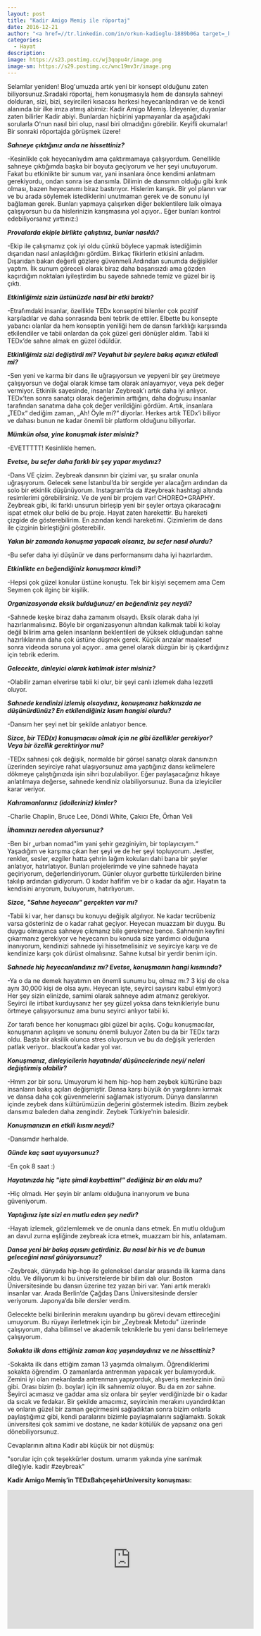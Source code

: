 ```yaml
---
layout: post
title: "Kadir Amigo Memiş ile röportaj"
date: 2016-12-21
author: "<a href=//tr.linkedin.com/in/orkun-kadioglu-1889b06a target=_blank>Orkun Kadıoğlu</a>"
categories:
  - Hayat
description:
image: https://s23.postimg.cc/wj3qopu4r/image.png
image-sm: https://s29.postimg.cc/wnc19mv3r/image.png
---
```


Selamlar yeniden! Blog'umuzda artık yeni bir konsept olduğunu zaten biliyorsunuz.Sıradaki röportaj, hem konuşmasıyla hem de dansıyla sahneyi dolduran, sizi, bizi, seyircileri kısacası herkesi heyecanlandıran ve de kendi alanında bir ilke imza atmış abimiz: Kadir Amigo Memiş. İzleyenler, duyanlar zaten bilirler Kadir abiyi. Bunlardan hiçbirini yapmayanlar da aşağıdaki sorularla O'nun nasıl biri olup, nasıl biri olmadığını görebilir. Keyifli okumalar! Bir sonraki röportajda görüşmek üzere!

***Sahneye çıktığınız anda ne hissettiniz?***

-Kesinlikle çok heyecanlıydım ama çaktırmamaya çalışıyordum. Genellikle sahneye çıktığımda başka bir boyuta geçiyorum ve her şeyi unutuyorum. Fakat bu etkinlikte bir sunum var, yani insanlara önce kendimi anlatmam gerekiyordu, ondan sonra ise dansımla. Dilimin de dansımın olduğu gibi kırık olması, bazen heyecanımı biraz bastırıyor. Hislerim karışık. Bir yol planın var ve bu arada söylemek istediklerini unutmaman gerek ve de sonunu iyi bağlaman gerek. Bunları yapmaya çalışırken diğer beklentilere laik olmaya çalışıyorsun bu da hislerinizin karışmasına yol açıyor.. Eğer bunları kontrol edebiliyorsanız yırttınız:)


***Provalarda ekiple birlikte çalıştınız, bunlar nasıldı?***

-Ekip ile çalışmamız çok iyi oldu çünkü böylece yapmak istediğimin dışarıdan nasıl anlaşıldığını gördüm. Birkaç fikirlerin etkisini anladım. Dışarıdan bakan değerli gözlere güvenmeli.Ardından sunumda değişikler yaptım. İlk sunum göreceli olarak biraz daha başarısızdı ama gözden kaçırdığım noktaları iyileştirdim bu sayede sahnede temiz ve güzel bir iş çıktı.


***Etkinliğimiz sizin üstünüzde nasıl bir etki bıraktı?***

-Etrafımdaki insanlar, özellikle TEDx konseptini bilenler çok pozitif karşıladılar ve daha sonrasında beni tebrik de ettiler. Elbette bu konsepte yabancı olanlar da hem konseptin yeniliği hem de dansın farklılığı karşısında etkilendiler ve tabii onlardan da çok güzel geri dönüşler aldım. Tabii ki TEDx’de sahne almak en güzel ödüldür.


***Etkinliğimiz sizi değiştirdi mi? Veyahut bir şeylere bakış açınızı etkiledi mi?***

-Sen yeni ve karma bir dans ile uğraşıyorsun ve yepyeni bir şey üretmeye çalışıyorsun ve doğal olarak kimse tam olarak anlayamıyor, veya pek değer vermiyor. Etkinlik sayesinde, insanlar Zeybreak’ı artık daha iyi anlıyor. TEDx’ten sonra sanatçı olarak değerimin arttığını, daha doğrusu insanlar tarafından sanatıma daha çok değer verildiğini gördüm. Artık, insanlara „TEDx“ dediğim zaman, „Ah! Öyle mi?“ diyorlar. Herkes artık TEDx’i biliyor ve dahası bunun ne kadar önemli bir platform olduğunu biliyorlar.

***Mümkün olsa, yine konuşmak ister misiniz?***

-EVETTTTT! Kesinlikle hemen.


***Evetse, bu sefer daha farklı bir şey yapar mıydınız?***

-Dans VE çizim. Zeybreak dansının bir çizimi var, şu sıralar onunla uğraşıyorum. Gelecek sene İstanbul’da bir sergide yer alacağım ardından da solo bir etkinlik düşünüyorum. Instagram’da da #zeybreak hashtagi altında resimlerimi görebilirsiniz. Ve de yeni bir projem var! CHOREO+GRAPHY. Zeybreak gibi, iki farklı unsurun birleşip yeni bir şeyler ortaya çıkaracağını ispat etmek olur belki de bu proje. Hayat zaten harekettir. Bu hareketi çizgide de gösterebilirim. En azından kendi hareketimi. Çizimlerim de dans ile çizginin birleştiğini gösterebilir.


***Yakın bir zamanda konuşma yapacak olsanız, bu sefer nasıl olurdu?***

-Bu sefer daha iyi düşünür ve dans performansımı daha iyi hazırlardım.


***Etkinlikte en beğendiğiniz konuşmacı kimdi?***

-Hepsi çok güzel konular üstüne konuştu. Tek bir kişiyi seçemem ama Cem Seymen çok ilginç bir kişilik.


***Organizasyonda eksik bulduğunuz/ en beğendiniz şey neydi?***

-Sahnede keşke biraz daha zamanım olsaydı. Eksik olarak daha iyi hazırlanmalısınız. Böyle bir organizasyonun altından kalkmak tabii ki kolay değil bilirim ama gelen insanların beklentileri de yüksek olduğundan sahne hazırlıklarının daha çok üstüne düşmek gerek. Küçük arızalar maalesef sonra videoda soruna yol açıyor.. ama genel olarak düzgün bir iş çıkardığınız için tebrik ederim.

***Gelecekte, dinleyici olarak katılmak ister misiniz?***

-Olabilir zaman elverirse tabii ki olur, bir şeyi canlı izlemek daha lezzetli oluyor.


***Sahnede kendinizi izlemiş olsaydınız, konuşmanız hakkınızda ne düşünürdünüz?
En etkilendiğiniz kısım hangisi olurdu?***

-Dansım her şeyi net bir şekilde anlatıyor bence.


***Sizce, bir TED(x) konuşmacısı olmak için ne gibi özellikler gerekiyor?
Veya bir özellik gerektiriyor mu?***

-TEDx sahnesi çok değişik, normalde bir görsel sanatçı olarak dansınızın üzerinden seyirciye rahat ulaşıyorsunuz ama yaptığınız dansı kelimelere dökmeye çalıştığınızda işin sihri bozulabiliyor. Eğer paylaşacağınız hikaye anlatılmaya değerse, sahnede kendiniz olabiliyorsunuz. Buna da izleyiciler karar veriyor.


***Kahramanlarınız (idolleriniz) kimler?***

-Charlie Chaplin, Bruce Lee, Döndi White, Çakıcı Efe, Örhan Veli


***İlhamınızı nereden alıyorsunuz?***

-Ben bir „urban nomad"im yani şehir gezginiyim, bir toplayıcıyım.“ Yaşadığım ve karşıma çıkan her şeyi ve de her şeyi topluyorum. Jestler, renkler, sesler, ezgiler hatta şehrin lağım kokuları dahi bana bir şeyler anlatıyor, hatırlatıyor. Bunları projelerimde ve yine sahnede hayata geçiriyorum, değerlendiriyorum. Günler oluyor gurbette türkülerden birine takılıp ardından gidiyorum. O kadar hafifim ve bir o kadar da ağır. Hayatın ta kendisini arıyorum, buluyorum, hatırlıyorum.


***Sizce, "Sahne heyecanı" gerçekten var mı?***

-Tabii ki var, her dansçı bu konuyu değişik algılıyor. Ne kadar tecrübeniz varsa gösteriniz de o kadar rahat geçiyor. Heyecan muazzam bir duygu. Bu duygu olmayınca sahneye çıkmanız bile gerekmez bence. Sahnenin keyfini çıkarmanız gerekiyor ve heyecanın bu konuda size yardımcı olduğuna inanıyorum, kendinizi sahnede iyi hissetmelisiniz ve seyirciye karşı ve de kendinize karşı çok dürüst olmalısınız. Sahne kutsal bir yerdir benim için.


***Sahnede hiç heyecanlandınız mı? Evetse, konuşmanın hangi kısmında?***

-Ya o da ne demek hayatımın en önemli sunumu bu, olmaz mı.? 3 kişi de olsa aynı 30,000 kişi de olsa aynı. Heyecan işte, seyirci sayısını kabul etmiyor:) Her şey sizin elinizde, samimi olarak sahneye adım atmanız gerekiyor. Seyirci ile irtibat kurduysanız her şey güzel yoksa dans teknikleriyle bunu örtmeye çalışıyorsunuz ama bunu seyirci anlıyor tabii ki.

Zor tarafı bence her konuşmacı gibi güzel bir açılış. Çoğu konuşmacılar, konuşmanın açılışını ve sonunu önemli buluyor Zaten bu da bir TEDx tarzı oldu. Başta bir aksilik olunca stres oluyorsun ve bu da değişik yerlerden patlak veriyor.. blackout’a kadar yol var.


***Konuşmanız, dinleyicilerin hayatında/ düşüncelerinde neyi/ neleri değiştirmiş olabilir?***

-Hmm zor bir soru. Umuyorum ki hem hip-hop hem zeybek kültürüne bazı insanların bakış açıları değişmiştir. Dansa karşı büyük ön yargılarını kırmak ve dansa daha çok güvenmelerini sağlamak istiyorum. Dünya danslarının içinde zeybek dans kültürümüzün değerini göstermek istedim. Bizim zeybek dansımız baleden daha zengindir. Zeybek Türkiye'nin balesidir.


***Konuşmanızın en etkili kısmı neydi?***

-Dansımdır herhalde.


***Günde kaç saat uyuyorsunuz?***

-En çok 8 saat :)


***Hayatınızda hiç "işte şimdi kaybettim!" dediğiniz bir an oldu mu?***

-Hiç olmadı. Her şeyin bir anlamı olduğuna inanıyorum ve buna güveniyorum.



***Yaptığınız işte sizi en mutlu eden şey nedir?***

-Hayatı izlemek, gözlemlemek ve de onunla dans etmek. En mutlu olduğum an davul zurna eşliğinde zeybreak icra etmek, muazzam bir his, anlatamam.


***Dansa yeni bir bakış açısını getirdiniz. Bu nasıl bir his ve de bunun geleceğini nasıl görüyorsunuz?***

-Zeybreak, dünyada hip-hop ile geleneksel danslar arasında ilk karma dans oldu. Ve diliyorum ki bu üniversitelerde bir bilim dalı olur. Boston Üniversitesinde bu dansın üzerine tez yazan biri var. Yani artık meraklı insanlar var. Arada Berlin’de Çağdaş Dans Üniversitesinde dersler veriyorum. Japonya’da bile dersler verdim.

Gelecekte belki birilerinin merakını uyandırıp bu görevi devam ettireceğini umuyorum. Bu rüyayı ilerletmek için bir „Zeybreak Metodu" üzerinde çalışıyorum, daha bilimsel ve akademik
tekniklerle bu yeni dansı belirlemeye çalışıyorum.

***Sokakta ilk dans ettiğiniz zaman kaç yaşındaydınız ve ne hissettiniz?***

-Sokakta ilk dans ettiğim zaman 13 yaşımda olmalıyım. Öğrendiklerimi sokakta öğrendim. O zamanlarda antrenman yapacak yer bulamıyorduk. Zemini iyi olan mekanlarda antrenman yapıyorduk, alışveriş merkezinin önü gibi. Orası bizim (b. boylar) için ilk sahnemiz oluyor. Bu da en zor sahne. Seyirci acımasız ve gaddar ama siz onlara bir şeyler verdiğinizde bir o kadar da sıcak ve fedakar. Bir şekilde amacımız, seyircinin merakını uyandırdıktan ve onların güzel bir zaman geçirmesini sağladıktan sonra bizim onlarla paylaştığımız gibi, kendi paralarını bizimle paylaşmalarını sağlamaktı. Sokak üniversitesi çok samimi ve dostane, ne kadar kötülük de yapsanız ona geri dönebiliyorsunuz.

Cevaplarının altına Kadir abi küçük bir not düşmüş:

"sorular için çok teşekkürler dostum.
umarım yakında yine sarılmak dileğiyle.
kadir
#zeybreak"

**Kadir Amigo Memiş’in TEDxBahçeşehirUniversity konuşması:**

<iframe width="560" height="315" src="https://www.youtube.com/embed/RQeuM1xhpOU?list=PLsRNoUx8w3rNvN8yaEFsULkGwqqGCPdM9" frameborder="0" allowfullscreen></iframe>
